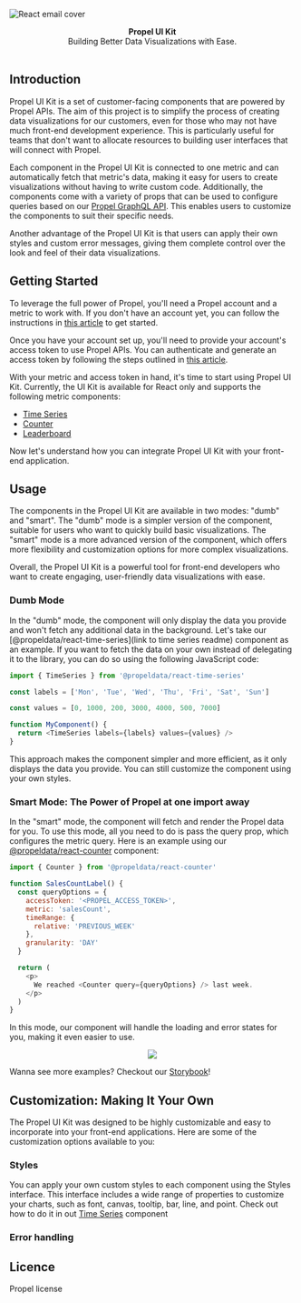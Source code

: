 ![React email cover](https://react.email/static/covers/react-email.png)

<div align="center"><strong>Propel UI Kit</strong></div>
<div align="center">Building Better Data Visualizations with Ease.</div>
<br />

## Introduction

Propel UI Kit is a set of customer-facing components that are powered by Propel APIs. The aim of this project is to simplify the process of creating data visualizations for our customers, even for those who may not have much front-end development experience. This is particularly useful for teams that don't want to allocate resources to building user interfaces that will connect with Propel.

Each component in the Propel UI Kit is connected to one metric and can automatically fetch that metric's data, making it easy for users to create visualizations without having to write custom code. Additionally, the components come with a variety of props that can be used to configure queries based on our [Propel GraphQL API](https://propeldata.com/docs/api/about-the-graphql-api). This enables users to customize the components to suit their specific needs.

Another advantage of the Propel UI Kit is that users can apply their own styles and custom error messages, giving them complete control over the look and feel of their data visualizations.

## Getting Started

To leverage the full power of Propel, you'll need a Propel account and a metric to work with. If you don't have an account yet, you can follow the instructions in [this article](https://propeldata.com/docs/metrics) to get started.

Once you have your account set up, you'll need to provide your account's access token to use Propel APIs. You can authenticate and generate an access token by following the steps outlined in [this article](https://propeldata.com/docs/api/authentication#step-2-generate-an-access-token).

With your metric and access token in hand, it's time to start using Propel UI Kit. Currently, the UI Kit is available for React only and supports the following metric components:

- [Time Series](https://github.com/propeldata/ui-kit/tree/main/packages/react/time-series)
- [Counter](https://github.com/propeldata/ui-kit/tree/main/packages/react/counter)
- [Leaderboard](https://github.com/propeldata/ui-kit/tree/main/packages/react/leaderboard)

Now let's understand how you can integrate Propel UI Kit with your front-end application.

## Usage

The components in the Propel UI Kit are available in two modes: "dumb" and "smart". The "dumb" mode is a simpler version of the component, suitable for users who want to quickly build basic visualizations. The "smart" mode is a more advanced version of the component, which offers more flexibility and customization options for more complex visualizations.

Overall, the Propel UI Kit is a powerful tool for front-end developers who want to create engaging, user-friendly data visualizations with ease.

### Dumb Mode

In the "dumb" mode, the component will only display the data you provide and won't fetch any additional data in the background. Let's take our [@propeldata/react-time-series](link to time series readme) component as an example. If you want to fetch the data on your own instead of delegating it to the library, you can do so using the following JavaScript code:

```javascript
import { TimeSeries } from '@propeldata/react-time-series'

const labels = ['Mon', 'Tue', 'Wed', 'Thu', 'Fri', 'Sat', 'Sun']

const values = [0, 1000, 200, 3000, 4000, 500, 7000]

function MyComponent() {
  return <TimeSeries labels={labels} values={values} />
}
```

This approach makes the component simpler and more efficient, as it only displays the data you provide. You can still customize the component using your own styles.

### Smart Mode: The Power of Propel at one import away

In the "smart" mode, the component will fetch and render the Propel data for you. To use this mode, all you need to do is pass the query prop, which configures the metric query. Here is an example using our [@propeldata/react-counter](https://github.com/propeldata/ui-kit/tree/main/packages/react/time-series) component:

```javascript
import { Counter } from '@propeldata/react-counter'

function SalesCountLabel() {
  const queryOptions = {
    accessToken: '<PROPEL_ACCESS_TOKEN>',
    metric: 'salesCount',
    timeRange: {
      relative: 'PREVIOUS_WEEK'
    },
    granularity: 'DAY'
  }

  return (
    <p>
      We reached <Counter query={queryOptions} /> last week.
    </p>
  )
}
```

In this mode, our component will handle the loading and error states for you, making it even easier to use.

<p align="center">
  <img src="/path/to/gif.gif">
</p>

Wanna see more examples? Checkout our [Storybook](https://ui-kit-propeldata.vercel.app/)!

## Customization: Making It Your Own

The Propel UI Kit was designed to be highly customizable and easy to incorporate into your front-end applications. Here are some of the customization options available to you:

### Styles

You can apply your own custom styles to each component using the Styles interface. This interface includes a wide range of properties to customize your charts, such as font, canvas, tooltip, bar, line, and point. Check out how to do it in out [Time Series]() component

### Error handling

## Licence

Propel license
